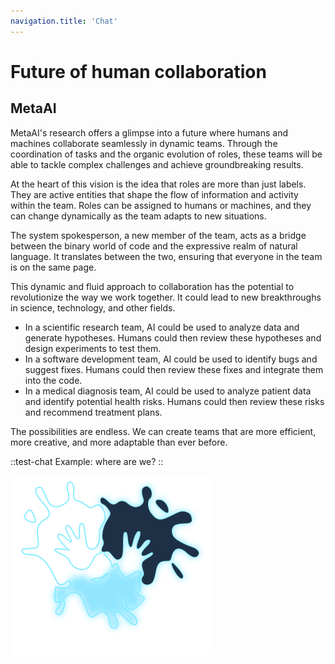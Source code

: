 ```yaml
---
navigation.title: 'Chat'
---
```


# Future of human collaboration

## MetaAI

MetaAI's research offers a glimpse into a future where humans and machines collaborate seamlessly in dynamic teams. Through the coordination of tasks and the organic evolution of roles, these teams will be able to tackle complex challenges and achieve groundbreaking results.

At the heart of this vision is the idea that roles are more than just labels. They are active entities that shape the flow of information and activity within the team. Roles can be assigned to humans or machines, and they can change dynamically as the team adapts to new situations.

The system spokesperson, a new member of the team, acts as a bridge between the binary world of code and the expressive realm of natural language. It translates between the two, ensuring that everyone in the team is on the same page.

This dynamic and fluid approach to collaboration has the potential to revolutionize the way we work together. It could lead to new breakthroughs in science, technology, and other fields.

- In a scientific research team, AI could be used to analyze data and generate hypotheses. Humans could then review these hypotheses and design experiments to test them.
- In a software development team, AI could be used to identify bugs and suggest fixes. Humans could then review these fixes and integrate them into the code.
- In a medical diagnosis team, AI could be used to analyze patient data and identify potential health risks. Humans could then review these risks and recommend treatment plans.

The possibilities are endless. We can create teams that are more efficient, more creative, and more adaptable than ever before.

::test-chat
Example: where are we?
::

![Logo](/pastell.svg)
